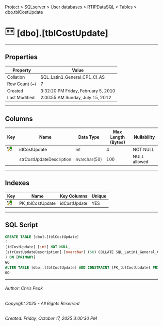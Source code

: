 #### 

[Project](../../../../index.md) > [SQLserver](../../../index.md) > [User databases](../../index.md) > [RTIPDataSQL](../index.md) > [Tables](Tables.md) > dbo.tblCostUpdate

# ![Tables](../../../../Images/Table32.png) [dbo].[tblCostUpdate]

---

## <a name="#properties"></a>Properties

| Property | Value |
|---|---|
| Collation | SQL_Latin1_General_CP1_CI_AS |
| Row Count (~) | 7 |
| Created | 3:32:20 PM Friday, February 5, 2010 |
| Last Modified | 2:00:55 AM Sunday, July 15, 2012 |


---

## <a name="#columns"></a>Columns

| Key | Name | Data Type | Max Length (Bytes) | Nullability |
|---|---|---|---|---|
| [![Cluster Primary Key PK_tblCostUpdate: idCostUpdate](../../../../Images/pkcluster.png)](#indexes) | idCostUpdate | int | 4 | NOT NULL |
|  | strCostUpdateDescription | nvarchar(50) | 100 | NULL allowed |


---

## <a name="#indexes"></a>Indexes

| Key | Name | Key Columns | Unique |
|---|---|---|---|
| [![Cluster Primary Key PK_tblCostUpdate: idCostUpdate](../../../../Images/pkcluster.png)](#indexes) | PK_tblCostUpdate | idCostUpdate | YES |


---

## <a name="#sqlscript"></a>SQL Script

```sql
CREATE TABLE [dbo].[tblCostUpdate]
(
[idCostUpdate] [int] NOT NULL,
[strCostUpdateDescription] [nvarchar] (50) COLLATE SQL_Latin1_General_CP1_CI_AS NULL
) ON [PRIMARY]
GO
ALTER TABLE [dbo].[tblCostUpdate] ADD CONSTRAINT [PK_tblCostUpdate] PRIMARY KEY CLUSTERED ([idCostUpdate]) ON [PRIMARY]
GO

```


---

###### Author:  Chris Peak

###### Copyright 2025 - All Rights Reserved

###### Created: Friday, October 17, 2025 3:00:30 PM

